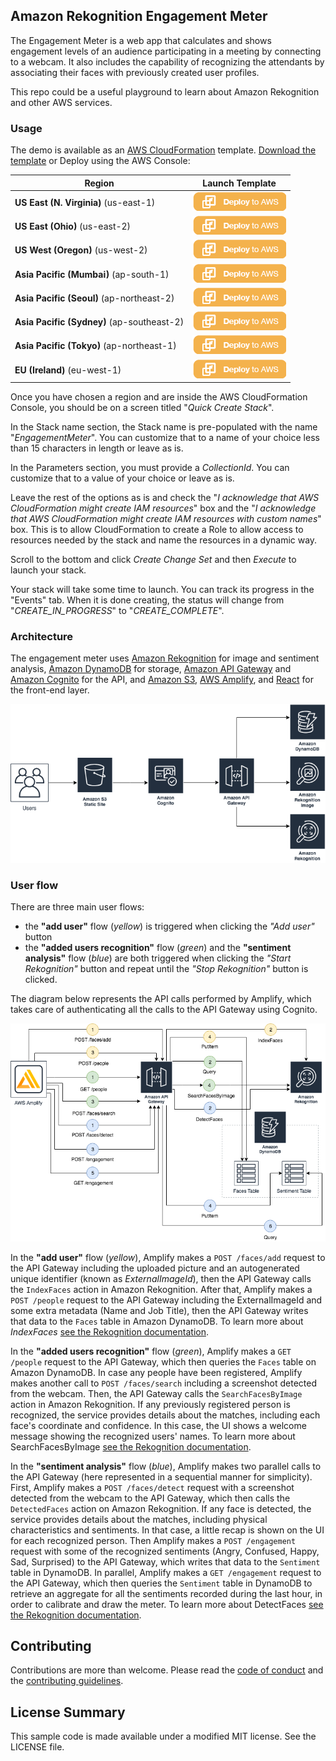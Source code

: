 ## Amazon Rekognition Engagement Meter


The Engagement Meter is a web app that calculates and shows engagement levels of an audience participating in a meeting by connecting to a webcam. It also includes the capability of recognizing the attendants by associating their faces with previously created user profiles.

This repo could be a useful playground to learn about Amazon Rekognition and other AWS services.

### Usage

The demo is available as an [AWS CloudFormation](https://aws.amazon.com/cloudformation) template.
[Download the template](https://s3-eu-west-1.amazonaws.com/rekognition-engagement-meter/template.yaml) or Deploy using the AWS Console:

|Region|Launch Template|
|------|---------------|
|**US East (N. Virginia)** (us-east-1) | [![Launch the EngagementMeter Stack with CloudFormation](docs/deploy-to-aws.png)](https://console.aws.amazon.com/cloudformation/home?region=us-east-1#/stacks/new?stackName=EngagementMeter&templateURL=https://s3-eu-west-1.amazonaws.com/rekognition-engagement-meter/template.yaml)|
|**US East (Ohio)** (us-east-2) | [![Launch the EngagementMeter Stack with CloudFormation](docs/deploy-to-aws.png)](https://console.aws.amazon.com/cloudformation/home?region=us-east-2#/stacks/new?stackName=EngagementMeter&templateURL=https://s3-eu-west-1.amazonaws.com/rekognition-engagement-meter/template.yaml)|
|**US West (Oregon)** (us-west-2) | [![Launch the EngagementMeter Stack with CloudFormation](docs/deploy-to-aws.png)](https://console.aws.amazon.com/cloudformation/home?region=us-west-2#/stacks/new?stackName=EngagementMeter&templateURL=https://s3-eu-west-1.amazonaws.com/rekognition-engagement-meter/template.yaml)|
|**Asia Pacific (Mumbai)** (ap-south-1) | [![Launch the EngagementMeter Stack with CloudFormation](docs/deploy-to-aws.png)](https://console.aws.amazon.com/cloudformation/home?region=ap-south-1#/stacks/new?stackName=EngagementMeter&templateURL=https://s3-eu-west-1.amazonaws.com/rekognition-engagement-meter/template.yaml)|
|**Asia Pacific (Seoul)** (ap-northeast-2) | [![Launch the EngagementMeter Stack with CloudFormation](docs/deploy-to-aws.png)](https://console.aws.amazon.com/cloudformation/home?region=ap-northeast-2#/stacks/new?stackName=EngagementMeter&templateURL=https://s3-eu-west-1.amazonaws.com/rekognition-engagement-meter/template.yaml)|
|**Asia Pacific (Sydney)** (ap-southeast-2) | [![Launch the EngagementMeter Stack with CloudFormation](docs/deploy-to-aws.png)](https://console.aws.amazon.com/cloudformation/home?region=ap-southeast-2#/stacks/new?stackName=EngagementMeter&templateURL=https://s3-eu-west-1.amazonaws.com/rekognition-engagement-meter/template.yaml)|
|**Asia Pacific (Tokyo)** (ap-northeast-1) | [![Launch the EngagementMeter Stack with CloudFormation](docs/deploy-to-aws.png)](https://console.aws.amazon.com/cloudformation/home?region=ap-northeast-1#/stacks/new?stackName=EngagementMeter&templateURL=https://s3-eu-west-1.amazonaws.com/rekognition-engagement-meter/template.yaml)|
|**EU (Ireland)** (eu-west-1) | [![Launch the EngagementMeter Stack with CloudFormation](docs/deploy-to-aws.png)](https://console.aws.amazon.com/cloudformation/home?region=eu-west-1#/stacks/new?stackName=EngagementMeter&templateURL=https://s3-eu-west-1.amazonaws.com/rekognition-engagement-meter/template.yaml)|

Once you have chosen a region and are inside the AWS CloudFormation Console, you should be on a screen titled "*Quick Create Stack*".

In the Stack name section, the Stack name is pre-populated with the name "*EngagementMeter*". You can customize that to a name of your choice less than 15 characters in length or leave as is.

In the Parameters section, you must provide a *CollectionId*. You can customize that to a value of your choice or leave as is.

Leave the rest of the options as is and check the "*I acknowledge that AWS CloudFormation might create IAM resources*" box and the "*I acknowledge that AWS CloudFormation might create IAM resources with custom names*" box. This is to allow CloudFormation to create a Role to allow access to resources needed by the stack and name the resources in a dynamic way.

Scroll to the bottom and click *Create Change Set* and then *Execute* to launch your stack.

Your stack will take some time to launch. You can track its progress in the "Events" tab. When it is done creating, the status will change from "*CREATE_IN_PROGRESS*" to "*CREATE_COMPLETE*".

### Architecture

The engagement meter uses [Amazon Rekognition](https://aws.amazon.com/rekognition) for image and sentiment analysis, [Amazon DynamoDB](https://aws.amazon.com/dynamodb) for storage, [Amazon API Gateway](https://aws.amazon.com/api-gateway) and [Amazon Cognito](https://aws.amazon.com/cognito) for the API, and [Amazon S3](https://aws.amazon.com/s3), [AWS Amplify](https://aws.amazon.com/amplify), and [React](https://reactjs.org) for the front-end layer.

<img src="docs/amazon-rekognition-1.png" alt="Architecture Diagram" />

### User flow


There are three main user flows:
* the **"add user"** flow (*yellow*) is triggered when clicking the *"Add user"* button
* the **"added users recognition"** flow (*green*) and the **"sentiment analysis"** flow (*blue*) are both triggered when clicking the *"Start Rekognition"* button and repeat until the *"Stop Rekognition"* button is clicked.

The diagram below represents the API calls performed by Amplify, which takes care of authenticating all the calls to the API Gateway using Cognito.

<img src="docs/amazon-rekognition-2.png" alt="User flow" />

In the **"add user"** flow (*yellow*), Amplify makes a `POST /faces/add` request to the API Gateway including the uploaded picture and an autogenerated unique identifier (known as *ExternalImageId*), then the API Gateway calls the `IndexFaces` action in Amazon Rekognition. After that, Amplify makes a `POST /people` request to the API Gateway including the ExternalImageId and some extra metadata (Name and Job Title), then the API Gateway writes that data to the `Faces` table in Amazon DynamoDB. To learn more about *IndexFaces* [see the Rekognition documentation](https://docs.aws.amazon.com/rekognition/latest/dg/API_IndexFaces.html).

In the **"added users recognition"** flow (*green*), Amplify makes a `GET /people` request to the API Gateway, which then queries the `Faces` table on Amazon DynamoDB. In case any people have been registered, Amplify makes another call to `POST /faces/search` including a screenshot detected from the webcam. Then, the API Gateway calls the `SearchFacesByImage` action in Amazon Rekognition. If any previously registered person is recognized, the service provides details about the matches, including each face's coordinate and confidence. In this case, the UI shows a welcome message showing the recognized users' names. To learn more about SearchFacesByImage [see the Rekognition documentation](https://docs.aws.amazon.com/rekognition/latest/dg/API_SearchFacesByImage.html).

In the **"sentiment analysis"** flow (*blue*), Amplify makes two parallel calls to the API Gateway (here represented in a sequential manner for simplicity). First, Amplify makes a `POST /faces/detect` request with a screenshot detected from the webcam to the API Gateway, which then calls the `DetectedFaces` action on Amazon Rekognition. If any face is detected, the service provides details about the matches, including physical characteristics and sentiments. In that case, a little recap is shown on the UI for each recognized person. Then Amplify makes a `POST /engagement` request with some of the recognized sentiments (Angry, Confused, Happy, Sad, Surprised) to the API Gateway, which writes that data to the `Sentiment` table in DynamoDB. In parallel, Amplify makes a `GET /engagement` request to the API Gateway, which then queries the `Sentiment` table in DynamoDB to retrieve an aggregate for all the sentiments recorded during the last hour, in order to calibrate and draw the meter. To learn more about DetectFaces [see the Rekognition documentation](https://docs.aws.amazon.com/rekognition/latest/dg/API_DetectFaces.html).

## Contributing

Contributions are more than welcome. Please read the [code of conduct](CODE_OF_CONDUCT.md) and the [contributing guidelines](CONTRIBUTING.md).

## License Summary

This sample code is made available under a modified MIT license. See the LICENSE file.
